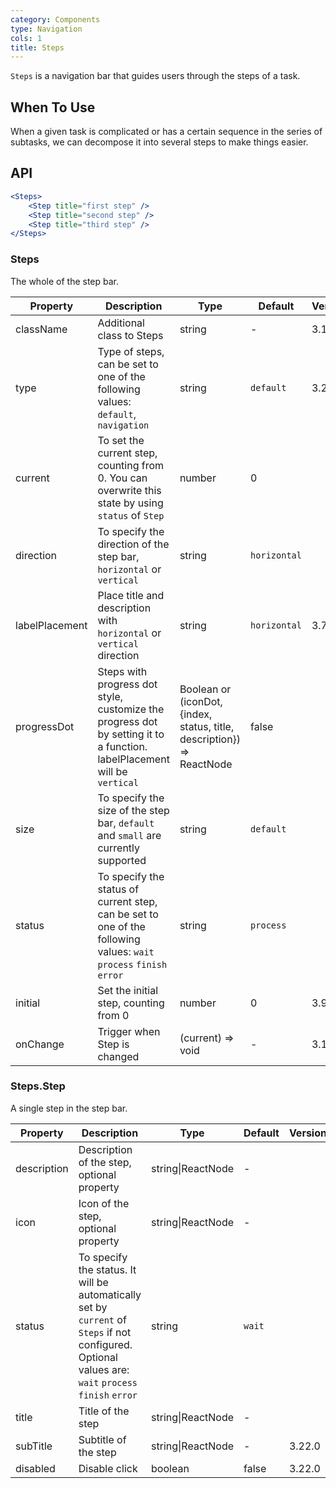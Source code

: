 ```yaml
---
category: Components
type: Navigation
cols: 1
title: Steps
---
```


`Steps` is a navigation bar that guides users through the steps of a task.

## When To Use

When a given task is complicated or has a certain sequence in the series of subtasks, we can decompose it into several steps to make things easier.

## API

```jsx
<Steps>
	<Step title="first step" />
	<Step title="second step" />
	<Step title="third step" />
</Steps>
```

### Steps

The whole of the step bar.

| Property       | Description                                                                                                              | Type                                                                   | Default      | Version |
| -------------- | ------------------------------------------------------------------------------------------------------------------------ | ---------------------------------------------------------------------- | ------------ | ------- |
| className      | Additional class to Steps                                                                                                | string                                                                 | -            | 3.11.3  |
| type           | Type of steps, can be set to one of the following values: `default`, `navigation`                                        | string                                                                 | `default`    | 3.22.0  |
| current        | To set the current step, counting from 0. You can overwrite this state by using `status` of `Step`                       | number                                                                 | 0            |         |
| direction      | To specify the direction of the step bar, `horizontal` or `vertical`                                                     | string                                                                 | `horizontal` |         |
| labelPlacement | Place title and description with `horizontal` or `vertical` direction                                                    | string                                                                 | `horizontal` | 3.7.3   |
| progressDot    | Steps with progress dot style, customize the progress dot by setting it to a function. labelPlacement will be `vertical` | Boolean or (iconDot, {index, status, title, description}) => ReactNode | false        |         |
| size           | To specify the size of the step bar, `default` and `small` are currently supported                                       | string                                                                 | `default`    |         |
| status         | To specify the status of current step, can be set to one of the following values: `wait` `process` `finish` `error`      | string                                                                 | `process`    |         |
| initial        | Set the initial step, counting from 0                                                                                    | number                                                                 | 0            | 3.9.0   |
| onChange       | Trigger when Step is changed                                                                                             | (current) => void                                                      | -            | 3.19.0  |

### Steps.Step

A single step in the step bar.

| Property    | Description                                                                                                                                           | Type              | Default | Version |
| ----------- | ----------------------------------------------------------------------------------------------------------------------------------------------------- | ----------------- | ------- | ------- |
| description | Description of the step, optional property                                                                                                            | string\|ReactNode | -       |         |
| icon        | Icon of the step, optional property                                                                                                                   | string\|ReactNode | -       |         |
| status      | To specify the status. It will be automatically set by `current` of `Steps` if not configured. Optional values are: `wait` `process` `finish` `error` | string            | `wait`  |         |
| title       | Title of the step                                                                                                                                     | string\|ReactNode | -       |         |
| subTitle    | Subtitle of the step                                                                                                                                  | string\|ReactNode | -       | 3.22.0  |
| disabled    | Disable click                                                                                                                                         | boolean           | false   | 3.22.0  |
